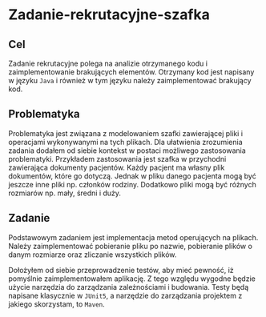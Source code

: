 # Zadanie-rekrutacyjne-szafka

## Cel
Zadanie rekrutacyjne polega na analizie otrzymanego kodu i zaimplementowanie brakujących elementów. Otrzymany kod jest napisany w języku `Java` i również w tym języku należy zaimplementować brakujący kod.

## Problematyka
Problematyka jest związana z modelowaniem szafki zawierającej pliki i operacjami wykonywanymi na tych plikach. Dla ułatwienia zrozumienia zadania dodałem od siebie kontekst w postaci możliwego zastosowania problematyki. Przykładem zastosowania jest szafka w przychodni zawierająca dokumenty pacjentów. Każdy pacjent ma własny plik dokumentów, które go dotyczą. Jednak w pliku danego pacjenta mogą być jeszcze inne pliki np. członków rodziny. Dodatkowo pliki mogą być różnych rozmiarów np. mały, średni i duży.

## Zadanie
Podstawowym zadaniem jest implementacja metod operujących na plikach. Należy zaimplementować pobieranie pliku po nazwie, pobieranie plików o danym rozmiarze oraz zliczanie wszystkich plików.

Dołożyłem od siebie przeprowadzenie testów, aby mieć pewność, iż pomyślnie zaimplementowałem aplikację. Z tego względu wygodne będzie użycie narzędzia do zarządzania zależnościami i budowania. Testy będą napisane klasycznie w `JUnit5`, a narzędzie do zarządzania projektem z jakiego skorzystam, to `Maven`.

